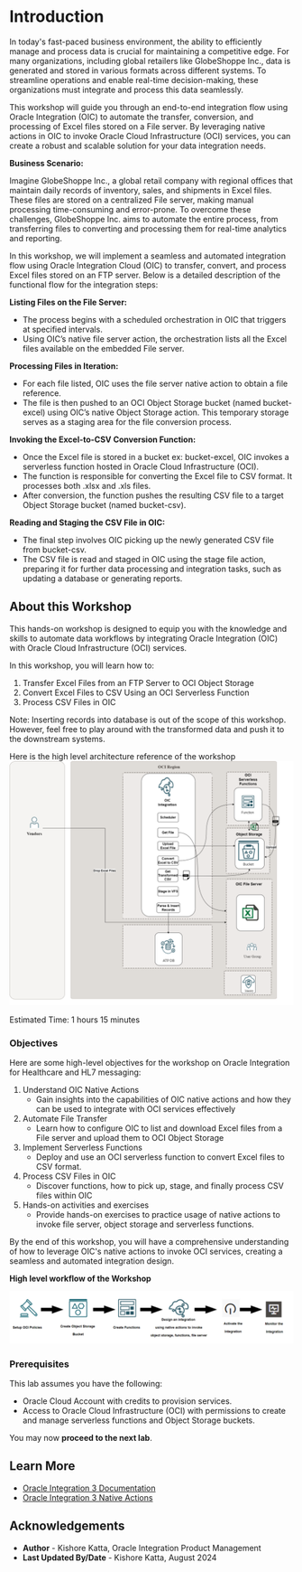 # Introduction

In today's fast-paced business environment, the ability to efficiently manage and process data is crucial for maintaining a competitive edge. For many organizations, including global retailers like GlobeShoppe Inc., data is generated and stored in various formats across different systems. To streamline operations and enable real-time decision-making, these organizations must integrate and process this data seamlessly.

This workshop will guide you through an end-to-end integration flow using Oracle Integration (OIC) to automate the transfer, conversion, and processing of Excel files stored on a File server. By leveraging native actions in OIC to invoke Oracle Cloud Infrastructure (OCI) services, you can create a robust and scalable solution for your data integration needs.

**Business Scenario:**

Imagine GlobeShoppe Inc., a global retail company with regional offices that maintain daily records of inventory, sales, and shipments in Excel files. These files are stored on a centralized File server, making manual processing time-consuming and error-prone. To overcome these challenges, GlobeShoppe Inc. aims to automate the entire process, from transferring files to converting and processing them for real-time analytics and reporting.

In this workshop, we will implement a seamless and automated integration flow using Oracle Integration Cloud (OIC) to transfer, convert, and process Excel files stored on an FTP server. Below is a detailed description of the functional flow for the integration steps:

**Listing Files on the File Server:**
  - The process begins with a scheduled orchestration in OIC that triggers at specified intervals.
  - Using OIC’s native file server action, the orchestration lists all the Excel files available on the embedded File server.

**Processing Files in Iteration:**
  - For each file listed, OIC uses the file server native action to obtain a file reference.
  - The file is then pushed to an OCI Object Storage bucket (named bucket-excel) using OIC’s native Object Storage action. This temporary storage serves as a staging area for the file conversion process.

**Invoking the Excel-to-CSV Conversion Function:**
  - Once the Excel file is stored in a bucket ex: bucket-excel, OIC invokes a serverless function hosted in Oracle Cloud Infrastructure (OCI).
  - The function is responsible for converting the Excel file to CSV format. It processes both .xlsx and .xls files.
  - After conversion, the function pushes the resulting CSV file to a target Object Storage bucket (named bucket-csv).

**Reading and Staging the CSV File in OIC:**
  - The final step involves OIC picking up the newly generated CSV file from bucket-csv.
  - The CSV file is read and staged in OIC using the stage file action, preparing it for further data processing and integration tasks, such as updating a database or generating reports.

## About this Workshop

This hands-on workshop is designed to equip you with the knowledge and skills to automate data workflows by integrating Oracle Integration (OIC) with Oracle Cloud Infrastructure (OCI) services.

In this workshop, you will learn how to:

1.  Transfer Excel Files from an FTP Server to OCI Object Storage
2.  Convert Excel Files to CSV Using an OCI Serverless Function
3.  Process CSV Files in OIC

Note: Inserting records into database is out of the scope of this workshop. However, feel free to play around with the transformed data and push it to the downstream systems.


Here is the high level architecture reference of the workshop
![Usecase Architecture](images/native-actions-hla.png)

Estimated Time: 1 hours 15 minutes

### Objectives

Here are some high-level objectives for the workshop on Oracle Integration for Healthcare and HL7 messaging:

1.  Understand OIC Native Actions
    - Gain insights into the capabilities of OIC native actions and how they can be used to integrate with OCI services effectively
2.  Automate File Transfer
    - Learn how to configure OIC to list and download Excel files from a File server and upload them to OCI Object Storage
3.  Implement Serverless Functions
    - Deploy and use an OCI serverless function to convert Excel files to CSV format.
4.  Process CSV Files in OIC
    - Discover functions, how to pick up, stage, and finally process CSV files within OIC
5.  Hands-on activities and exercises
    - Provide hands-on exercises to practice usage of native actions to invoke file server, object storage and serverless functions.

By the end of this workshop, you will have a comprehensive understanding of how to leverage OIC's native actions to invoke OCI services, creating a seamless and automated integration design.

**High level workflow of the Workshop**

![Usecase Workflow](images/uc-highlevel-workflow.png)

### Prerequisites

This lab assumes you have the following:
* Oracle Cloud Account with credits to provision services.
* Access to Oracle Cloud Infrastructure (OCI) with permissions to create and manage serverless functions and Object Storage buckets.

You may now **proceed to the next lab**.

## Learn More

* [Oracle Integration 3 Documentation](https://docs.oracle.com/en/cloud/paas/application-integration/index.html)
* [Oracle Integration 3 Native Actions](https://docs.oracle.com/en/cloud/paas/application-integration/integrations-user/add-actions-app-driven-orchestration-integration.html#GUID-63CCAB23-A32C-4655-9490-191A011E9EEA)

## Acknowledgements
* **Author** - Kishore Katta, Oracle Integration Product Management
* **Last Updated By/Date** - Kishore Katta, August 2024
